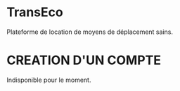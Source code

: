 # TransEco
Plateforme de location de moyens de déplacement sains.


# CREATION D'UN COMPTE
Indisponible pour le moment.
